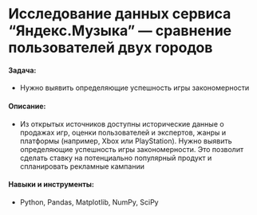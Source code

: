 # Исследование данных сервиса “Яндекс.Музыка” — сравнение пользователей двух городов

#### Задача: 
- Нужно выявить определяющие успешность игры закономерности
#### Описание:
- Из открытых источников доступны исторические данные о продажах игр, оценки пользователей и экспертов, жанры и платформы (например, Xbox или PlayStation).  Нужно выявить определяющие успешность игры закономерности. Это позволит сделать ставку на потенциально популярный продукт и спланировать рекламные кампании
#### Навыки и инструменты:
- Python, Pandas, Matplotlib, NumPy, SciPy
